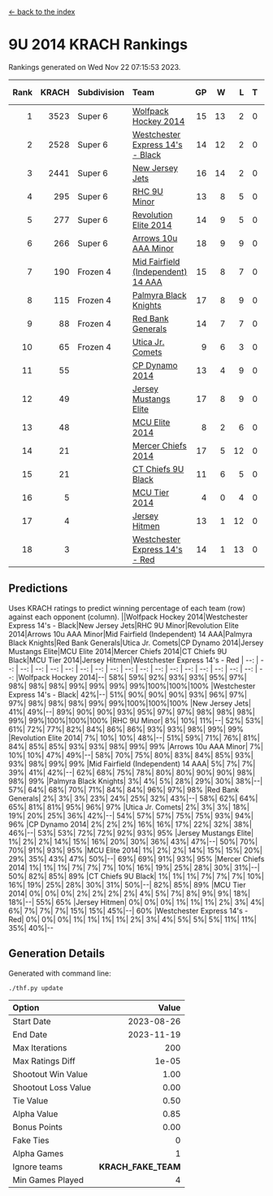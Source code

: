 [<- back to the index](readme.md)
# 9U 2014 KRACH Rankings
Rankings generated on Wed Nov 22 07:15:53 2023.

Rank|KRACH|Subdivision|Team|GP|W|L|T|OTW|OTL|SoS|Exp Wins|Win Diff
---:|---:|:---|:---|---:|---:|---:|---:|---:|---:|---:|---:|---:
1|3523|Super 6|[Wolfpack Hockey 2014](https://gamesheetstats.com/seasons/3664/teams/140871/schedule)|15|13|2|0|0|1|738|13.8|-0.0
2|2528|Super 6|[Westchester Express 14's - Black](https://gamesheetstats.com/seasons/3664/teams/140873/schedule)|14|12|2|0|2|0|723|12.8|-0.0
3|2441|Super 6|[New Jersey Jets](https://gamesheetstats.com/seasons/3664/teams/140881/schedule)|16|14|2|0|2|0|634|14.8|-0.0
4|295|Super 6|[RHC 9U Minor](https://gamesheetstats.com/seasons/3664/teams/140876/schedule)|13|8|5|0|1|0|627|8.9|0.0
5|277|Super 6|[Revolution Elite 2014](https://gamesheetstats.com/seasons/3664/teams/140880/schedule)|14|9|5|0|2|1|369|9.9|0.0
6|266|Super 6|[Arrows 10u AAA Minor](https://gamesheetstats.com/seasons/3664/teams/140872/schedule)|18|9|9|0|0|1|1091|9.9|0.0
7|190|Frozen 4|[Mid Fairfield (Independent) 14 AAA](https://gamesheetstats.com/seasons/3664/teams/140878/schedule)|15|8|7|0|1|0|647|8.9|0.0
8|115|Frozen 4|[Palmyra Black Knights](https://gamesheetstats.com/seasons/3664/teams/140875/schedule)|17|8|9|0|0|1|747|8.9|0.0
9|88|Frozen 4|[Red Bank Generals](https://gamesheetstats.com/seasons/3664/teams/140883/schedule)|14|7|7|0|0|1|479|7.9|0.0
10|65|Frozen 4|[Utica Jr. Comets](https://gamesheetstats.com/seasons/3664/teams/140884/schedule)|9|6|3|0|0|0|38|6.9|0.0
11|55||[CP Dynamo 2014](https://gamesheetstats.com/seasons/3664/teams/140877/schedule)|13|4|9|0|0|1|474|4.9|0.0
12|49||[Jersey Mustangs Elite](https://gamesheetstats.com/seasons/3664/teams/140888/schedule)|17|8|9|0|1|2|334|8.9|0.0
13|48||[MCU Elite 2014](https://gamesheetstats.com/seasons/3664/teams/140874/schedule)|8|2|6|0|0|1|1149|2.9|0.0
14|21||[Mercer Chiefs 2014](https://gamesheetstats.com/seasons/3664/teams/140885/schedule)|17|5|12|0|0|1|225|5.9|0.0
15|21||[CT Chiefs 9U Black](https://gamesheetstats.com/seasons/3664/teams/140886/schedule)|11|6|5|0|1|0|63|6.9|0.0
16|5||[MCU Tier 2014](https://gamesheetstats.com/seasons/3664/teams/140882/schedule)|4|0|4|0|0|0|986|0.9|0.0
17|4||[Jersey Hitmen](https://gamesheetstats.com/seasons/3664/teams/140879/schedule)|13|1|12|0|0|0|942|1.9|0.0
18|3||[Westchester Express 14's - Red](https://gamesheetstats.com/seasons/3664/teams/140887/schedule)|14|1|13|0|0|0|228|1.9|0.0

## Predictions
Uses KRACH ratings to predict winning percentage of each team (row) against each opponent (column).
||Wolfpack Hockey 2014|Westchester Express 14's - Black|New Jersey Jets|RHC 9U Minor|Revolution Elite 2014|Arrows 10u AAA Minor|Mid Fairfield (Independent) 14 AAA|Palmyra Black Knights|Red Bank Generals|Utica Jr. Comets|CP Dynamo 2014|Jersey Mustangs Elite|MCU Elite 2014|Mercer Chiefs 2014|CT Chiefs 9U Black|MCU Tier 2014|Jersey Hitmen|Westchester Express 14's - Red
| --: | --: | --: | --: | --: | --: | --: | --: | --: | --: | --: | --: | --: | --: | --: | --: | --: | --: | --: 
|Wolfpack Hockey 2014|--| 58%| 59%| 92%| 93%| 93%| 95%| 97%| 98%| 98%| 98%| 99%| 99%| 99%| 99%|100%|100%|100%
|Westchester Express 14's - Black| 42%|--| 51%| 90%| 90%| 90%| 93%| 96%| 97%| 97%| 98%| 98%| 98%| 99%| 99%|100%|100%|100%
|New Jersey Jets| 41%| 49%|--| 89%| 90%| 90%| 93%| 95%| 97%| 97%| 98%| 98%| 98%| 99%| 99%|100%|100%|100%
|RHC 9U Minor|  8%| 10%| 11%|--| 52%| 53%| 61%| 72%| 77%| 82%| 84%| 86%| 86%| 93%| 93%| 98%| 99%| 99%
|Revolution Elite 2014|  7%| 10%| 10%| 48%|--| 51%| 59%| 71%| 76%| 81%| 84%| 85%| 85%| 93%| 93%| 98%| 99%| 99%
|Arrows 10u AAA Minor|  7%| 10%| 10%| 47%| 49%|--| 58%| 70%| 75%| 80%| 83%| 84%| 85%| 93%| 93%| 98%| 99%| 99%
|Mid Fairfield (Independent) 14 AAA|  5%|  7%|  7%| 39%| 41%| 42%|--| 62%| 68%| 75%| 78%| 80%| 80%| 90%| 90%| 98%| 98%| 99%
|Palmyra Black Knights|  3%|  4%|  5%| 28%| 29%| 30%| 38%|--| 57%| 64%| 68%| 70%| 71%| 84%| 84%| 96%| 97%| 98%
|Red Bank Generals|  2%|  3%|  3%| 23%| 24%| 25%| 32%| 43%|--| 58%| 62%| 64%| 65%| 81%| 81%| 95%| 96%| 97%
|Utica Jr. Comets|  2%|  3%|  3%| 18%| 19%| 20%| 25%| 36%| 42%|--| 54%| 57%| 57%| 75%| 75%| 93%| 94%| 96%
|CP Dynamo 2014|  2%|  2%|  2%| 16%| 16%| 17%| 22%| 32%| 38%| 46%|--| 53%| 53%| 72%| 72%| 92%| 93%| 95%
|Jersey Mustangs Elite|  1%|  2%|  2%| 14%| 15%| 16%| 20%| 30%| 36%| 43%| 47%|--| 50%| 70%| 70%| 91%| 93%| 95%
|MCU Elite 2014|  1%|  2%|  2%| 14%| 15%| 15%| 20%| 29%| 35%| 43%| 47%| 50%|--| 69%| 69%| 91%| 93%| 95%
|Mercer Chiefs 2014|  1%|  1%|  1%|  7%|  7%|  7%| 10%| 16%| 19%| 25%| 28%| 30%| 31%|--| 50%| 82%| 85%| 89%
|CT Chiefs 9U Black|  1%|  1%|  1%|  7%|  7%|  7%| 10%| 16%| 19%| 25%| 28%| 30%| 31%| 50%|--| 82%| 85%| 89%
|MCU Tier 2014|  0%|  0%|  0%|  2%|  2%|  2%|  2%|  4%|  5%|  7%|  8%|  9%|  9%| 18%| 18%|--| 55%| 65%
|Jersey Hitmen|  0%|  0%|  0%|  1%|  1%|  1%|  2%|  3%|  4%|  6%|  7%|  7%|  7%| 15%| 15%| 45%|--| 60%
|Westchester Express 14's - Red|  0%|  0%|  0%|  1%|  1%|  1%|  1%|  2%|  3%|  4%|  5%|  5%|  5%| 11%| 11%| 35%| 40%|--

## Generation Details

Generated with command line:
```
./thf.py update
```

| Option | Value |
| :----- | ----: |
| Start Date | 2023-08-26 |
| End Date | 2023-11-19 |
| Max Iterations | 200 |
| Max Ratings Diff | 1e-05 |
| Shootout Win Value | 1.00 |
| Shootout Loss Value | 0.00 |
| Tie Value | 0.50 |
| Alpha Value | 0.85 |
| Bonus Points | 0.00 |
| Fake Ties | 0 |
| Alpha Games | 1 |
| Ignore teams | __KRACH_FAKE_TEAM__ |
| Min Games Played | 4 |

